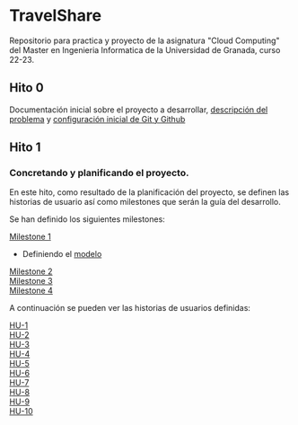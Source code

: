 # TravelShare

Repositorio para practica y proyecto de la asignatura "Cloud Computing" del Master en Ingenieria Informatica de la Universidad de Granada, curso 22-23.

## Hito 0

Documentación inicial sobre el proyecto a desarrollar, [descripción del problema](docs/hito0/descripcion_problema.md) y [configuración inicial de Git y Github](docs/hito0/configuracion_inicial.md)

## Hito 1

### Concretando y planificando el proyecto.

En este hito, como resultado de la planificación del proyecto, se definen las historias de usuario así como milestones que serán la guía del desarrollo.

Se han definido los siguientes milestones:

[Milestone 1](https://github.com/rccarmenaty/TravelShare/milestone/5)

- Definiendo el [modelo](https://github.com/rccarmenaty/TravelShare/blob/hito1/docs/hito1/modelo.md)

[Milestone 2](https://github.com/rccarmenaty/TravelShare/milestone/2)  
[Milestone 3](https://github.com/rccarmenaty/TravelShare/milestone/3)  
[Milestone 4](https://github.com/rccarmenaty/TravelShare/milestone/4)

A continuación se pueden ver las historias de usuarios definidas:

[HU-1](https://github.com/rccarmenaty/TravelShare/issues/1)  
[HU-2](https://github.com/rccarmenaty/TravelShare/issues/2)  
[HU-3](https://github.com/rccarmenaty/TravelShare/issues/3)  
[HU-4](https://github.com/rccarmenaty/TravelShare/issues/4)  
[HU-5](https://github.com/rccarmenaty/TravelShare/issues/5)  
[HU-6](https://github.com/rccarmenaty/TravelShare/issues/6)  
[HU-7](https://github.com/rccarmenaty/TravelShare/issues/7)  
[HU-8](https://github.com/rccarmenaty/TravelShare/issues/8)  
[HU-9](https://github.com/rccarmenaty/TravelShare/issues/9)  
[HU-10](https://github.com/rccarmenaty/TravelShare/issues/10)
